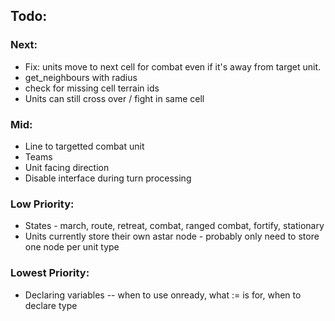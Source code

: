 ## Todo:

### Next:
* Fix: units move to next cell for combat even if it's away from target unit.
* get_neighbours with radius
* check for missing cell terrain ids
* Units can still cross over / fight in same cell

### Mid:
* Line to targetted combat unit
* Teams
* Unit facing direction
* Disable interface during turn processing

### Low Priority:
* States - march, route, retreat, combat, ranged combat, fortify, stationary
* Units currently store their own astar node - probably only need to store one node per unit type

### Lowest Priority:
* Declaring variables -- when to use onready, what := is for, when to declare type

